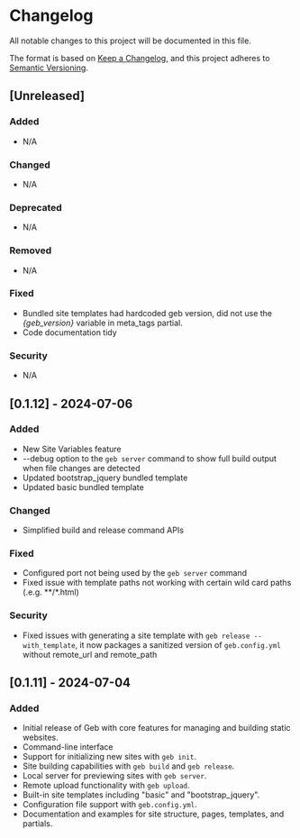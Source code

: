 # Changelog

All notable changes to this project will be documented in this file.

The format is based on [Keep a Changelog](https://keepachangelog.com/en/1.0.0/), and this project adheres to [Semantic Versioning](https://semver.org/spec/v2.0.0.html).

## [Unreleased]

### Added
- N/A

### Changed
- N/A

### Deprecated
- N/A

### Removed
- N/A

### Fixed
- Bundled site templates had hardcoded geb version, did not use the _{geb_version}_ variable in meta_tags partial.
- Code documentation tidy

### Security
- N/A

## [0.1.12] - 2024-07-06
### Added
- New Site Variables feature
- --debug option to the `geb server` command to show full build output when file changes are detected
- Updated bootstrap_jquery bundled template
- Updated basic bundled template
### Changed
- Simplified build and release command APIs
### Fixed
- Configured port not being used by the `geb server` command
- Fixed issue with template paths not working with certain wild card paths (.e.g. **/*.html)
### Security
- Fixed issues with generating a site template with `geb release --with_template`, it now packages a sanitized version of `geb.config.yml` without remote_url and remote_path

## [0.1.11] - 2024-07-04
### Added
- Initial release of Geb with core features for managing and building static websites.
- Command-line interface
- Support for initializing new sites with `geb init`.
- Site building capabilities with `geb build` and `geb release`.
- Local server for previewing sites with `geb server`.
- Remote upload functionality with `geb upload`.
- Built-in site templates including "basic" and "bootstrap_jquery".
- Configuration file support with `geb.config.yml`.
- Documentation and examples for site structure, pages, templates, and partials.